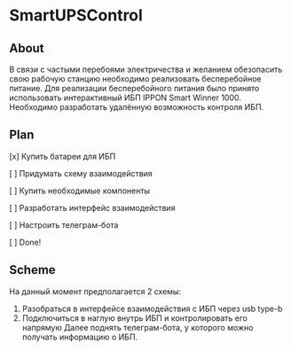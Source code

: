 # SmartUPSControl

## About
В связи с частыми перебоями электричества и желанием обезопасить свою рабочую станцию необходимо реализовать бесперебойное питание. Для реализации бесперебойного питания было принято использовать интерактивный ИБП IPPON Smart Winner 1000. Необходимо разработать удалённую возможность контроля ИБП.
## Plan

[x] Купить батареи для ИБП

[ ] Придумать схему взаимодействия

[ ] Купить необходимые компоненты

[ ] Разработать интерфейс взаимодействия

[ ] Настроить телеграм-бота

[ ] Done!

## Scheme 
На данный момент предполагается 2 схемы:
1. Разобраться в интерфейсе взаимодействия с ИБП через usb type-b
2. Подключиться в наглую внутрь ИБП и контролировать его напрямую
Далее поднять телеграм-бота, у которого можно получать информацию о ИБП.

